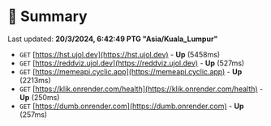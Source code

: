 # 📖 Summary
Last updated: **20/3/2024, 6:42:49 PTG "Asia/Kuala_Lumpur"**

- `GET` [https://hst.ujol.dev](https://hst.ujol.dev) - **Up** (5458ms)
- `GET` [https://reddviz.ujol.dev](https://reddviz.ujol.dev) - **Up** (527ms)
- `GET` [https://memeapi.cyclic.app](https://memeapi.cyclic.app) - **Up** (2213ms)
- `GET` [https://klik.onrender.com/health](https://klik.onrender.com/health) - **Up** (250ms)
- `GET` [https://dumb.onrender.com](https://dumb.onrender.com) - **Up** (257ms)
